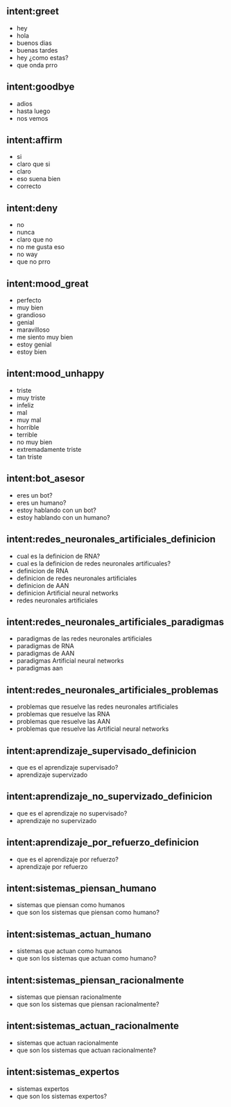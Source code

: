 ## intent:greet
- hey
- hola
- buenos dias
- buenas tardes
- hey ¿como estas?
- que onda prro

## intent:goodbye
- adios
- hasta luego
- nos vemos

## intent:affirm
- si
- claro que si
- claro
- eso suena bien
- correcto

## intent:deny
- no
- nunca
- claro que no
- no me gusta eso
- no way
- que no prro

## intent:mood_great
- perfecto
- muy bien
- grandioso
- genial
- maravilloso
- me siento muy bien
- estoy genial
- estoy bien

## intent:mood_unhappy
- triste
- muy triste
- infeliz
- mal
- muy mal
- horrible
- terrible
- no muy bien
- extremadamente triste
- tan triste

## intent:bot_asesor
- eres un bot?
- eres un humano?
- estoy hablando con un bot?
- estoy hablando con un humano?

## intent:redes_neuronales_artificiales_definicion
- cual es la definicion de RNA?
- cual es la definicion de redes neuronales artificuales?
- definicion de RNA
- definicion de redes neuronales artificiales
- definicion de AAN
- definicion Artificial neural networks
- redes neuronales artificiales

## intent:redes_neuronales_artificiales_paradigmas
- paradigmas de las redes neuronales artificiales
- paradigmas de RNA
- paradigmas de AAN
- paradigmas Artificial neural networks
- paradigmas aan

## intent:redes_neuronales_artificiales_problemas
- problemas que resuelve las redes neuronales artificiales
- problemas que resuelve las RNA
- problemas que resuelve las AAN
- problemas que resuelve las Artificial neural networks

## intent:aprendizaje_supervisado_definicion
- que es el aprendizaje supervisado?
- aprendizaje supervizado

## intent:aprendizaje_no_supervizado_definicion
- que es el aprendizaje no supervisado?
- aprendizaje no supervizado

## intent:aprendizaje_por_refuerzo_definicion
- que es el aprendizaje por refuerzo?
- aprendizaje por refuerzo

## intent:sistemas_piensan_humano
- sistemas que piensan como humanos
- que son los sistemas que piensan como humano?

## intent:sistemas_actuan_humano
- sistemas que actuan como humanos
- que son los sistemas que actuan como humano?

## intent:sistemas_piensan_racionalmente
- sistemas que piensan racionalmente
- que son los sistemas que piensan racionalmente?

## intent:sistemas_actuan_racionalmente
- sistemas que actuan racionalmente
- que son los sistemas que actuan racionalmente?

## intent:sistemas_expertos
- sistemas expertos
- que son los sistemas expertos?
